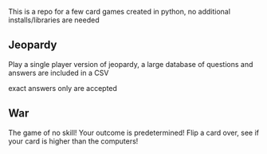 This is a repo for a few card games created in python, no additional installs/libraries are needed

## Jeopardy

Play a single player version of jeopardy, a large database of questions and answers are included in a CSV

exact answers only are accepted

## War

The game of no skill! Your outcome is predetermined!
Flip a card over, see if your card is higher than the computers!
